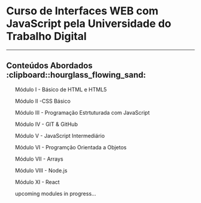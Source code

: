 # Curso de Interfaces WEB com JavaScript pela Universidade do Trabalho Digital 
____________________________________________________________________________________________________________________________________________________________________

<h2>Conteúdos Abordados :clipboard::hourglass_flowing_sand:</h2>

  <ul> Módulo I - Básico de HTML e HTML5</ul>
  <ul> Módulo II -CSS Básico</ul>
  <ul> Módulo III - Programação Estrtuturada com JavaScript</ul>
  <ul> Módulo IV - GIT & GitHub </ul>
  <ul> Módulo V - JavaScript Intermediário</ul>
  <ul> Módulo VI - Programção Orientada a Objetos</ul>
  <ul> Módulo VII - Arrays</ul>
  <ul> Módulo VIII - Node.js</ul>
  <ul> Módulo XI - React</ul>
  <ul> upcoming modules in progress...</ul>

